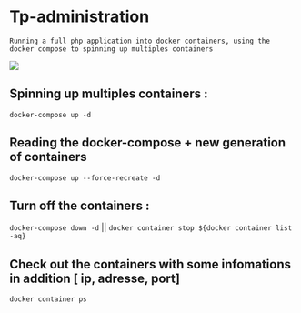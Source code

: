 # Tp-administration


`Running a full php application into docker containers, using the docker compose to spinning up multiples containers`

<img src="https://grafikart.fr/media/resize/1330/750/uploads/attachments/2015/background-635-600a91d4e2030131568421.jpg?s=6656bac3ba1dbce11ed40d8949097ab5">

## Spinning up multiples containers : 
`docker-compose up -d`

## Reading the docker-compose + new generation of containers 
 `docker-compose up --force-recreate -d`


## Turn off the containers : 
`docker-compose down -d` || `docker container stop ${docker container list -aq}`

## Check out the containers with some infomations in addition [ ip, adresse, port]
`docker container ps`

